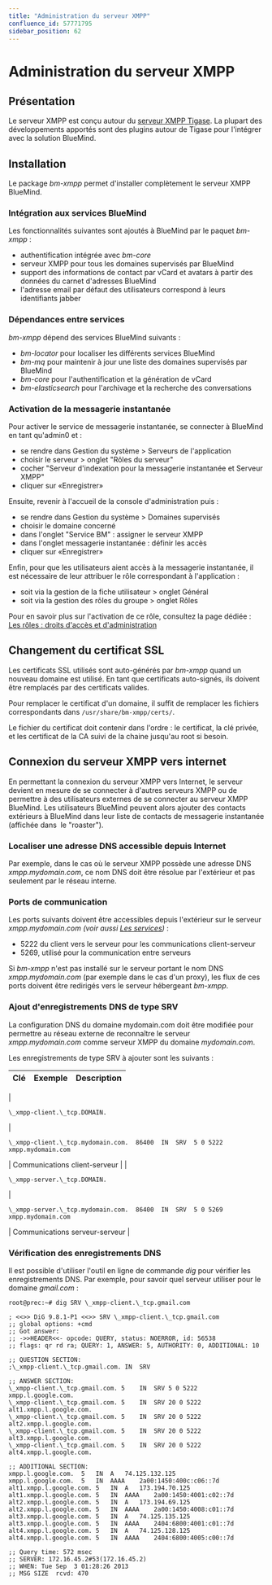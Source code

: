 ```yaml
---
title: "Administration du serveur XMPP"
confluence_id: 57771795
sidebar_position: 62
---
```

# Administration du serveur XMPP


## Présentation

Le serveur XMPP est conçu autour du [serveur XMPP Tigase](http://www.tigase.org/). La plupart des développements apportés sont des plugins autour de Tigase pour l'intégrer avec la solution BlueMind.


## Installation

Le package *bm-xmpp* permet d'installer complètement le serveur XMPP BlueMind.

### Intégration aux services BlueMind

Les fonctionnalités suivantes sont ajoutés à BlueMind par le paquet *bm-xmpp* :

- authentification intégrée avec *bm-core*
- serveur XMPP pour tous les domaines supervisés par BlueMind
- support des informations de contact par vCard et avatars à partir des données du carnet d'adresses BlueMind
- l'adresse email par défaut des utilisateurs correspond à leurs identifiants jabber


### Dépendances entre services

*bm-xmpp* dépend des services BlueMind suivants :

- *bm-locator* pour localiser les différents services BlueMind
- *bm-mq* pour maintenir à jour une liste des domaines supervisés par BlueMind
- *bm-core* pour l'authentification et la génération de vCard
- *bm-elasticsearch* pour l'archivage et la recherche des conversations


### Activation de la messagerie instantanée

Pour activer le service de messagerie instantanée, se connecter à BlueMind en tant qu'admin0 et :

- se rendre dans Gestion du système > Serveurs de l'application
- choisir le serveur > onglet "Rôles du serveur"
- cocher "Serveur d'indexation pour la messagerie instantanée et Serveur XMPP"
- cliquer sur «Enregistrer»


Ensuite, revenir à l'accueil de la console d'administration puis :

- se rendre dans Gestion du système > Domaines supervisés
- choisir le domaine concerné
- dans l'onglet "Service BM" : assigner le serveur XMPP
- dans l'onglet messagerie instantanée : définir les accès
- cliquer sur «Enregistrer»


Enfin, pour que les utilisateurs aient accès à la messagerie instantanée, il est nécessaire de leur attribuer le rôle correspondant à l'application :

- soit via la gestion de la fiche utilisateur > onglet Général
- soit via la gestion des rôles du groupe > onglet Rôles


Pour en savoir plus sur l'activation de ce rôle, consultez la page dédiée : [Les rôles : droits d'accès et d'administration](/Guide_de_l_administrateur/Gestion_des_entités/Utilisateurs/Les_rôles_droits_d_accès_et_d_administration/)

## Changement du certificat SSL

Les certificats SSL utilisés sont auto-générés par *bm-xmpp* quand un nouveau domaine est utilisé. En tant que certificats auto-signés, ils doivent être remplacés par des certificats valides.

Pour remplacer le certificat d'un domaine, il suffit de remplacer les fichiers correspondants dans `/usr/share/bm-xmpp/certs/`.

Le fichier du certificat doit contenir dans l'ordre : le certificat, la clé privée, et les certificat de la CA suivi de la chaine jusqu'au root si besoin.

## Connexion du serveur XMPP vers internet

En permettant la connexion du serveur XMPP vers Internet, le serveur devient en mesure de se connecter à d'autres serveurs XMPP ou de permettre à des utilisateurs externes de se connecter au serveur XMPP BlueMind. Les utilisateurs BlueMind peuvent alors ajouter des contacts extérieurs à BlueMind dans leur liste de contacts de messagerie instantanée (affichée dans  le "roaster").

### Localiser une adresse DNS accessible depuis Internet

Par exemple, dans le cas où le serveur XMPP possède une adresse DNS *xmpp.mydomain.com*, ce nom DNS doit être résolue par l'extérieur et pas seulement par le réseau interne.

### Ports de communication

Les ports suivants doivent être accessibles depuis l'extérieur sur le serveur *xmpp.mydomain.com (voir aussi [Les services](/Guide_de_l_administrateur/Présentation_du_produit/Les_services/))* :

- 5222 du client vers le serveur pour les communications client-serveur
- 5269, utilisé pour la communication entre serveurs


Si *bm-xmpp* n'est pas installé sur le serveur portant le nom DNS *xmpp.mydomain.com* (par exemple dans le cas d'un proxy), les flux de ces ports doivent être redirigés vers le serveur hébergeant *bm-xmpp*.

### Ajout d'enregistrements DNS de type SRV

La configuration DNS du domaine mydomain.com doit être modifiée pour permettre au réseau externe de reconnaître le serveur *xmpp.mydomain.com* comme serveur XMPP du domaine *mydomain.com*.

Les enregistrements de type SRV à ajouter sont les suivants :

| Clé | Exemple | Description |
| --- | --- | --- |
| 
```
\_xmpp-client.\_tcp.DOMAIN.
```
 | 
```
\_xmpp-client.\_tcp.mydomain.com.  86400  IN  SRV  5 0 5222  xmpp.mydomain.com
```
 | Communications client-serveur |
| 
```
\_xmpp-server.\_tcp.DOMAIN.
```
 | 
```
\_xmpp-server.\_tcp.mydomain.com.  86400  IN  SRV  5 0 5269  xmpp.mydomain.com
```
 | Communications serveur-serveur |

### Vérification des enregistrements DNS

Il est possible d'utiliser l'outil en ligne de commande *dig* pour vérifier les enregistrements DNS. Par exemple, pour savoir quel serveur utiliser pour le domaine *gmail.com* :

```
root@prec:~# dig SRV \_xmpp-client.\_tcp.gmail.com

; <<>> DiG 9.8.1-P1 <<>> SRV \_xmpp-client.\_tcp.gmail.com
;; global options: +cmd
;; Got answer:
;; ->>HEADER<<- opcode: QUERY, status: NOERROR, id: 56538
;; flags: qr rd ra; QUERY: 1, ANSWER: 5, AUTHORITY: 0, ADDITIONAL: 10

;; QUESTION SECTION:
;\_xmpp-client.\_tcp.gmail.com.	IN	SRV

;; ANSWER SECTION:
\_xmpp-client.\_tcp.gmail.com. 5	IN	SRV	5 0 5222 xmpp.l.google.com.
\_xmpp-client.\_tcp.gmail.com. 5	IN	SRV	20 0 5222 alt1.xmpp.l.google.com.
\_xmpp-client.\_tcp.gmail.com. 5	IN	SRV	20 0 5222 alt2.xmpp.l.google.com.
\_xmpp-client.\_tcp.gmail.com. 5	IN	SRV	20 0 5222 alt3.xmpp.l.google.com.
\_xmpp-client.\_tcp.gmail.com. 5	IN	SRV	20 0 5222 alt4.xmpp.l.google.com.

;; ADDITIONAL SECTION:
xmpp.l.google.com.	5	IN	A	74.125.132.125
xmpp.l.google.com.	5	IN	AAAA	2a00:1450:400c:c06::7d
alt1.xmpp.l.google.com.	5	IN	A	173.194.70.125
alt1.xmpp.l.google.com.	5	IN	AAAA	2a00:1450:4001:c02::7d
alt2.xmpp.l.google.com.	5	IN	A	173.194.69.125
alt2.xmpp.l.google.com.	5	IN	AAAA	2a00:1450:4008:c01::7d
alt3.xmpp.l.google.com.	5	IN	A	74.125.135.125
alt3.xmpp.l.google.com.	5	IN	AAAA	2404:6800:4001:c01::7d
alt4.xmpp.l.google.com.	5	IN	A	74.125.128.125
alt4.xmpp.l.google.com.	5	IN	AAAA	2404:6800:4005:c00::7d

;; Query time: 572 msec
;; SERVER: 172.16.45.2#53(172.16.45.2)
;; WHEN: Tue Sep  3 01:28:26 2013
;; MSG SIZE  rcvd: 470
```


